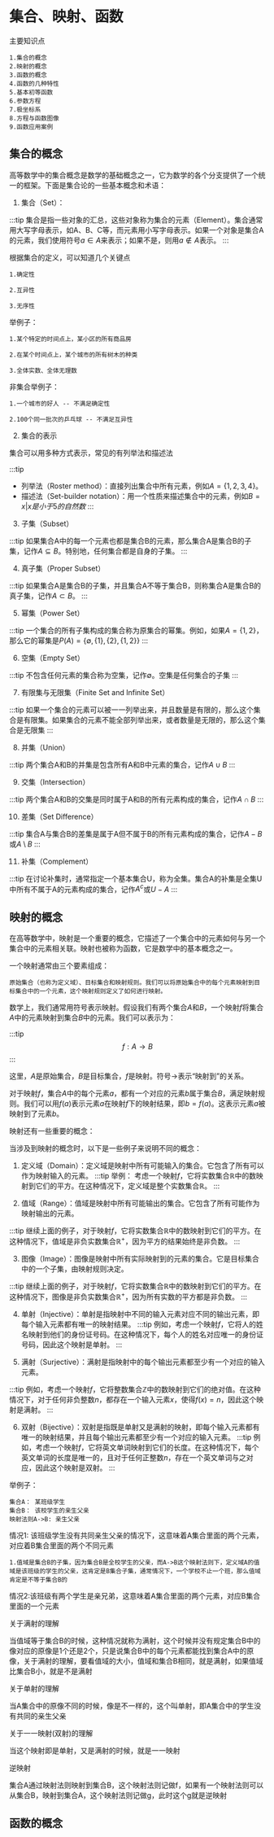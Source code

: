 # 集合、映射、函数

主要知识点

```
1.集合的概念
2.映射的概念
3.函数的概念
4.函数的几种特性
5.基本初等函数
6.参数方程
7.极坐标系
8.方程与函数图像
9.函数应用案例
```

## 集合的概念

高等数学中的集合概念是数学的基础概念之一，它为数学的各个分支提供了一个统一的框架。下面是集合论的一些基本概念和术语：

1. 集合（Set）：

:::tip
集合是指一些对象的汇总，这些对象称为集合的元素（Element）。集合通常用大写字母表示，如A、B、C等，而元素用小写字母表示。如果一个对象是集合A的元素，我们使用符号$a \in A$来表示；如果不是，则用$a \notin A$表示。
:::

根据集合的定义，可以知道几个关键点

```
1.确定性

2.互异性

3.无序性
```
举例子：

```
1.某个特定的时间点上，某小区的所有商品房

2.在某个时间点上，某个城市的所有树木的种类

3.全体实数、全体无理数
```

非集合举例子：

```
1.一个城市的好人 -- 不满足确定性

2.100个同一批次的乒乓球 -- 不满足互异性
```

2. 集合的表示

集合可以用多种方式表示，常见的有列举法和描述法

:::tip
- 列举法（Roster method）：直接列出集合中所有元素，例如$A = \{1, 2, 3, 4\}$。
- 描述法（Set-builder notation）：用一个性质来描述集合中的元素，例如$B = {x | x 是小于5 的自然数}$
:::

3. 子集（Subset）

:::tip
如果集合A中的每一个元素也都是集合B的元素，那么集合A是集合B的子集，记作$A \subseteq B$。特别地，任何集合都是自身的子集。
:::

4. 真子集（Proper Subset）

:::tip
如果集合A是集合B的子集，并且集合A不等于集合B，则称集合A是集合B的真子集，记作$A \subset B$。
:::

5. 幂集（Power Set）

:::tip
一个集合的所有子集构成的集合称为原集合的幂集。例如，如果$A = \{1, 2\}$，那么它的幂集是$P(A) = \{\emptyset, \{1\}, \{2\}, \{1, 2\}\}$
:::

6. 空集（Empty Set）

:::tip
不包含任何元素的集合称为空集，记作$\emptyset$。空集是任何集合的子集
:::

7. 有限集与无限集（Finite Set and Infinite Set）

:::tip
如果一个集合的元素可以被一一列举出来，并且数量是有限的，那么这个集合是有限集。如果集合的元素不能全部列举出来，或者数量是无限的，那么这个集合是无限集
:::

8. 并集（Union）

:::tip
两个集合A和B的并集是包含所有A和B中元素的集合，记作$A \cup B$
:::

9. 交集（Intersection）

:::tip
两个集合A和B的交集是同时属于A和B的所有元素构成的集合，记作$A \cap B$
:::

10. 差集（Set Difference）

:::tip
集合A与集合B的差集是属于A但不属于B的所有元素构成的集合，记作$A - B$或$A \setminus B$
:::

11. 补集（Complement）

:::tip
在讨论补集时，通常指定一个基本集合U，称为全集。集合A的补集是全集U中所有不属于A的元素构成的集合，记作$A^c$或$U - A$
:::


## 映射的概念

在高等数学中，映射是一个重要的概念，它描述了一个集合中的元素如何与另一个集合中的元素相关联。映射也被称为函数，它是数学中的基本概念之一。

一个映射通常由三个要素组成：

```
原始集合（也称为定义域）、目标集合和映射规则。我们可以将原始集合中的每个元素映射到目标集合中的一个元素，这个映射规则定义了如何进行映射。
```

数学上，我们通常用符号表示映射。假设我们有两个集合$A$和$B$，一个映射$f$将集合$A$中的元素映射到集合$B$中的元素。我们可以表示为：

:::tip
$$f: A \rightarrow B$$
:::

这里，$A$是原始集合，$B$是目标集合，$f$是映射。符号$\rightarrow$表示“映射到”的关系。

对于映射$f$，集合$A$中的每个元素$a$，都有一个对应的元素$b$属于集合$B$，满足映射规则。我们可以用$f(a)$表示元素$a$在映射$f$下的映射结果，即$b = f(a)$。这表示元素$a$被映射到了元素$b$。

映射还有一些重要的概念：

当涉及到映射的概念时，以下是一些例子来说明不同的概念：

1. 定义域（Domain）：定义域是映射中所有可能输入的集合。它包含了所有可以作为映射输入的元素。
:::tip
举例：
考虑一个映射$f$，它将实数集合$\mathbb{R}$中的数映射到它们的平方。在这种情况下，定义域是整个实数集合$\mathbb{R}$。
:::

2. 值域（Range）：值域是映射中所有可能输出的集合。它包含了所有可能作为映射输出的元素。

:::tip
继续上面的例子，对于映射$f$，它将实数集合$\mathbb{R}$中的数映射到它们的平方。在这种情况下，值域是非负实数集合$\mathbb{R}^+$，因为平方的结果始终是非负数。
:::

3. 图像（Image）：图像是映射中所有实际映射到的元素的集合。它是目标集合中的一个子集，由映射规则决定。

:::tip
继续上面的例子，对于映射$f$，它将实数集合$\mathbb{R}$中的数映射到它们的平方。在这种情况下，图像是非负实数集合$\mathbb{R}^+$，因为所有实数的平方都是非负数。
:::

4. 单射（Injective）：单射是指映射中不同的输入元素对应不同的输出元素，即每个输入元素都有唯一的映射结果。
:::tip
例如，考虑一个映射$f$，它将人的姓名映射到他们的身份证号码。在这种情况下，每个人的姓名对应唯一的身份证号码，因此这个映射是单射。
:::

5. 满射（Surjective）：满射是指映射中的每个输出元素都至少有一个对应的输入元素。

:::tip
例如，考虑一个映射$f$，它将整数集合$\mathbb{Z}$中的数映射到它们的绝对值。在这种情况下，对于任何非负整数$n$，都存在一个输入元素$x$，使得$f(x) = n$，因此这个映射是满射。
:::

6. 双射（Bijective）：双射是指既是单射又是满射的映射，即每个输入元素都有唯一的映射结果，并且每个输出元素都至少有一个对应的输入元素。
:::tip
例如，考虑一个映射$f$，它将英文单词映射到它们的长度。在这种情况下，每个英文单词的长度是唯一的，且对于任何正整数$n$，存在一个英文单词与之对应，因此这个映射是双射。
:::

举例子：

```
集合A： 某班级学生
集合B： 该校学生的亲生父亲
映射法则A->B: 亲生父亲
```
情况1: 该班级学生没有共同亲生父亲的情况下，这意味着A集合里面的两个元素，对应着B集合里面的两个不同元素

```
1.值域是集合B的子集，因为集合B是全校学生的父亲，而A->B这个映射法则下，定义域A的值域是该班级的学生的父亲，这肯定是B集合子集，通常情况下，一个学校不止一个班，那么值域肯定是不等于集合B的

```

情况2:该班级有两个学生是亲兄弟，这意味着A集合里面的两个元素，对应B集合里面的一个元素


关于满射的理解

当值域等于集合B的时候，这种情况就称为满射，这个时候并没有规定集合B中的像对应的原像是1个还是2个，只是说集合B中的每个元素都能找到集合A中的原像，关于满射的理解，要看值域的大小，值域和集合B相同，就是满射，如果值域比集合B小，就是不是满射

关于单射的理解

当A集合中的原像不同的时候，像是不一样的，这个叫单射，即A集合中的学生没有共同的亲生父亲

关于一一映射(双射)的理解

当这个映射即是单射，又是满射的时候，就是一一映射

逆映射

集合A通过映射法则映射到集合B，这个映射法则记做f，如果有一个映射法则可以从集合B，映射到集合A，这个映射法则记做g，此时这个g就是逆映射



## 函数的概念